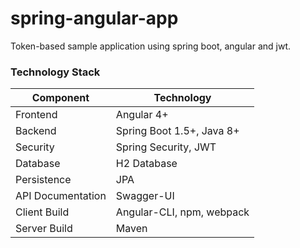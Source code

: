 # spring-angular-app
Token-based sample application using spring boot, angular and jwt.

### Technology Stack
Component         | Technology
---               | ---
Frontend          | Angular 4+
Backend           | Spring Boot 1.5+, Java 8+
Security          | Spring Security, JWT
Database          | H2 Database
Persistence       | JPA 
API Documentation | Swagger-UI
Client Build      | Angular-CLI, npm, webpack
Server Build      | Maven

